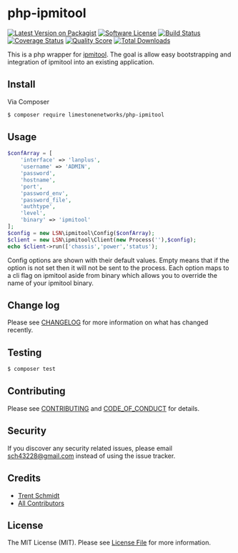 # php-ipmitool

[![Latest Version on Packagist][ico-version]][link-packagist]
[![Software License][ico-license]](LICENSE.md)
[![Build Status][ico-travis]][link-travis]
[![Coverage Status][ico-scrutinizer]][link-scrutinizer]
[![Quality Score][ico-code-quality]][link-code-quality]
[![Total Downloads][ico-downloads]][link-downloads]


This is a php wrapper for [ipmitool](https://github.com/ipmitool/ipmitool). The goal is allow easy bootstrapping and integration of ipmitool into an existing application.

## Install

Via Composer

``` bash
$ composer require limestonenetworks/php-ipmitool
```

## Usage

``` php
$confArray = [
    'interface' => 'lanplus',     
    'username' => 'ADMIN',     
    'password',     
    'hostname',     
    'port',         
    'password_env',  
    'password_file',
    'authtype',   
    'level',
    'binary' => 'ipmitool'
];
$config = new LSN\ipmitool\Config($confArray);
$client = new LSN\ipmitool\Client(new Process(''),$config);
echo $client->run(['chassis','power','status');
```
Config options are shown with their default values. Empty means that if the option is not set then it will not be sent to the process. Each option maps to a cli flag on ipmitool aside from binary which allows you to override the name of your ipmitool binary.

## Change log

Please see [CHANGELOG](CHANGELOG.md) for more information on what has changed recently.

## Testing

``` bash
$ composer test
```

## Contributing

Please see [CONTRIBUTING](CONTRIBUTING.md) and [CODE_OF_CONDUCT](CODE_OF_CONDUCT.md) for details.

## Security

If you discover any security related issues, please email sch43228@gmail.com instead of using the issue tracker.

## Credits

- [Trent Schmidt][link-author]
- [All Contributors][link-contributors]

## License

The MIT License (MIT). Please see [License File](LICENSE.md) for more information.

[ico-version]: https://img.shields.io/packagist/v/limestonenetworks/php-ipmitool.svg?style=flat-square
[ico-license]: https://img.shields.io/badge/license-MIT-brightgreen.svg?style=flat-square
[ico-travis]: https://img.shields.io/travis/limestonenetworks/php-ipmitool/master.svg?style=flat-square
[ico-scrutinizer]: https://img.shields.io/scrutinizer/coverage/g/limestonenetworks/php-ipmitool.svg?style=flat-square
[ico-code-quality]: https://img.shields.io/scrutinizer/g/limestonenetworks/php-ipmitool.svg?style=flat-square
[ico-downloads]: https://img.shields.io/packagist/dt/limestonenetworks/php-ipmitool.svg?style=flat-square

[link-packagist]: https://packagist.org/packages/limestonenetworks/php-ipmitool
[link-travis]: https://travis-ci.org/limestonenetworks/php-ipmitool
[link-scrutinizer]: https://scrutinizer-ci.com/g/limestonenetworks/php-ipmitool/code-structure
[link-code-quality]: https://scrutinizer-ci.com/g/limestonenetworks/php-ipmitool
[link-downloads]: https://packagist.org/packages/limestonenetworks/php-ipmitool
[link-author]: https://github.com/limestonenetworks
[link-contributors]: ../../contributors
